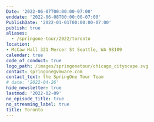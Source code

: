 ```yaml
---
Date: '2022-06-07T00:00:00-07:00'
enddate: '2022-06-08T00:00:00-07:00'
PublishDate: '2022-01-01T00:00:00-07:00'
publish: true
aliases:
  - /springone-tour/2022/toronto
location:
- McCaw Hall 321 Mercer St Seattle, WA 98109
calendar: true
code_of_conduct: true
logo_path: /images/springonetour/chicago_cityscape.svg
contact: springone@vmware.com
contact_text: the SpringOne Tour Team
# date: '2022-04-26'
hide_newsletter: true
lastmod: '2022-02-09'
no_episode_title: true
no_streaming_label: true
title: Toronto
---
```

